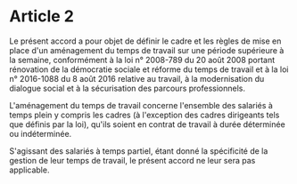 # Article 2

Le présent accord a pour objet de définir le cadre et les règles de mise en place d'un aménagement du temps de travail sur une période supérieure à la semaine, conformément à la loi n° 2008-789 du 20 août 2008 portant rénovation de la démocratie sociale et réforme du temps de travail et à la loi n° 2016-1088 du 8 août 2016 relative au travail, à la modernisation du dialogue social et à la sécurisation des parcours professionnels.

L'aménagement du temps de travail concerne l'ensemble des salariés à temps plein y compris les cadres (à l'exception des cadres dirigeants tels que définis par la loi), qu'ils soient en contrat de travail à durée déterminée ou indéterminée.

S'agissant des salariés à temps partiel, étant donné la spécificité de la gestion de leur temps de travail, le présent accord ne leur sera pas applicable.

